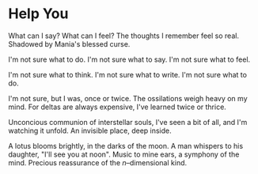 # Help You

What can I say? What can I feel?
The thoughts I remember feel so real.
Shadowed by Mania's blessed curse.

I'm not sure what to do.
I'm not sure what to say.
I'm not sure what to feel.

I'm not sure what to think.
I'm not sure what to write.
I'm not sure what to do.

I'm not sure, but I was, once or twice.
The ossilations weigh heavy on my mind.
For deltas are always expensive, I've learned twice or thrice.

Unconcious communion of interstellar souls,
I've seen a bit of all, and I'm watching it unfold.
An invisible place, deep inside.

A lotus blooms brightly, in the darks of the moon.
A man whispers to his daughter, "I'll see you at noon".
Music to mine ears, a symphony of the mind.
Precious reassurance of the *n*–dimensional kind.
